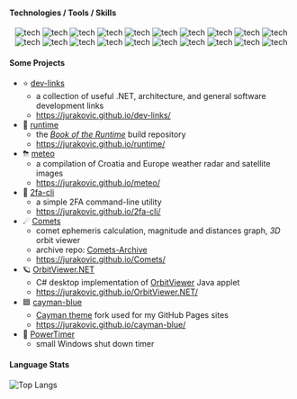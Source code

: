 
#### Technologies / Tools / Skills

<p align="center">
	<img alt="tech" src="https://img.shields.io/badge/-C%23-512BD4?style=flat-square&logoColor=white" />
	<img alt="tech" src="https://img.shields.io/badge/-.NET-512BD4?style=flat-square&logo=dotnet&logoColor=white" />
	<img alt="tech" src="https://img.shields.io/badge/-SQL-2088FF?style=flat-square&logoColor=white" />
	<img alt="tech" src="https://img.shields.io/badge/-Visual%20Studio-1a73e8?style=flat-square&logoColor=white" />
	<img alt="tech" src="https://img.shields.io/badge/-Software%20Development-13aa52?style=flat-square&logoColor=white" />
	<img alt="tech" src="https://img.shields.io/badge/-Software%20Architecture-13aa52?style=flat-square&logoColor=white" />
	<img alt="tech" src="https://img.shields.io/badge/-Microservices-13aa52?style=flat-square&logoColor=white" />
	<img alt="tech" src="https://img.shields.io/badge/-Trunk%20Based%20Development-5849BE?style=flat-square&logoColor=white" />
	<img alt="tech" src="https://img.shields.io/badge/-Continuous%20Integration-5849BE?style=flat-square&logoColor=white" />
	<img alt="tech" src="https://img.shields.io/badge/-Continuous%20Delivery-5849BE?style=flat-square&logoColor=white" />
	<img alt="tech" src="https://img.shields.io/badge/-Docker-2496ED?style=flat-square&logo=docker&logoColor=white" />
	<img alt="tech" src="https://img.shields.io/badge/-Kubernetes-326CE5?style=flat-square&logo=kubernetes&logoColor=white" />
	<img alt="tech" src="https://img.shields.io/badge/-Argo_CD-326CE5?style=flat-square&logo=argo&logoColor=white" />
	<img alt="tech" src="https://img.shields.io/badge/-Linux-311C87?style=flat-square&logo=linux&logoColor=white" />
	<img alt="tech" src="https://img.shields.io/badge/-Shell-311C87?style=flat-square&logo=gnubash&logoColor=white" />
	<img alt="tech" src="https://img.shields.io/badge/-Git-F05032?style=flat-square&logo=git&logoColor=white" />
	<img alt="tech" src="https://img.shields.io/badge/-Jenkins-D24939?style=flat-square&logo=jenkins&logoColor=white" />
	<img alt="tech" src="https://img.shields.io/badge/-DevOps-DD0031?style=flat-square&logoColor=white" />
	<img alt="tech" src="https://img.shields.io/badge/-GitOps-DD0031?style=flat-square&logoColor=white" />
	<img alt="tech" src="https://img.shields.io/badge/-Infrastructure%20as%20Code-DD0031?style=flat-square&logoColor=white" />
</p>

#### Some Projects

- ⭐ [dev-links](https://github.com/jurakovic/dev-links)
	- a collection of useful .NET, architecture, and general software development links
	- <https://jurakovic.github.io/dev-links/>
- 📖 [runtime](https://github.com/jurakovic/runtime)
	- the [_Book of the Runtime_](https://github.com/dotnet/runtime/tree/main/docs/design/coreclr/botr/README.md) build repository
	- <https://jurakovic.github.io/runtime/>
- ⛈ [meteo](https://github.com/jurakovic/meteo)
	- a compilation of Croatia and Europe weather radar and satellite images
	- <https://jurakovic.github.io/meteo/>
- 🔑 [2fa-cli](https://github.com/jurakovic/2fa-cli)
	- a simple 2FA command-line utility
	- <https://jurakovic.github.io/2fa-cli/>
- ☄ [Comets](https://github.com/jurakovic/Comets)
	- comet ephemeris calculation, magnitude and distances graph, *3D* orbit viewer
	- archive repo: [Comets-Archive](https://github.com/jurakovic/Comets-Archive)
	- <https://jurakovic.github.io/Comets/>
- 🪐 [OrbitViewer.NET](https://github.com/jurakovic/OrbitViewer.NET)
	- C# desktop implementation of [OrbitViewer](https://www.astroarts.co.jp/products/orbitviewer/index.html) Java applet
	- <https://jurakovic.github.io/OrbitViewer.NET/>
- 🟦 [cayman-blue](https://github.com/jurakovic/cayman-blue)
	- [Cayman theme](https://github.com/pages-themes/cayman) fork used for my GitHub Pages sites
	- <https://jurakovic.github.io/cayman-blue/>
- 🔋 [PowerTimer](https://github.com/jurakovic/PowerTimer)
	- small Windows shut down timer

#### Language Stats

![Top Langs](https://github-readme-stats.vercel.app/api/top-langs/?username=jurakovic&layout=compact&hide=java&theme=github_dark)
